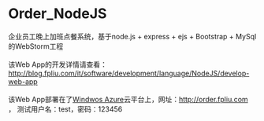 # Order_NodeJS
企业员工晚上加班点餐系统，基于node.js + express + ejs + Bootstrap + MySql的WebStorm工程
</br></br>
该Web App的开发详情请查看：http://blog.fpliu.com/it/software/development/language/NodeJS/develop-web-app
</br></br>
该Web App部署在了<a href="https://www.azure.cn" target="_black">Windwos Azure</a>云平台上，网址：http://order.fpliu.com ，
测试用户名：test，密码：123456
